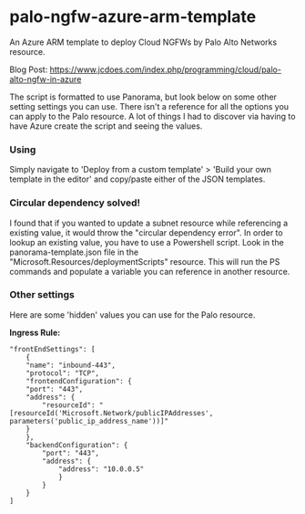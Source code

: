 # palo-ngfw-azure-arm-template
An Azure ARM template to deploy Cloud NGFWs by Palo Alto Networks resource.

Blog Post: https://www.jcdoes.com/index.php/programming/cloud/palo-alto-ngfw-in-azure


The script is formatted to use Panorama, but look below on some other setting settings you can use. There isn't a reference for all the options you can apply to the Palo resource. A lot of things I had to discover via having to have Azure create the script and seeing the values.

### Using

Simply navigate to 'Deploy from a custom template' > 'Build your own template in the editor' and copy/paste either of the JSON templates.

### Circular dependency solved!

I found that if you wanted to update a subnet resource while referencing a existing value, it would throw the "circular dependency error". In order to lookup an existing value, you have to use a Powershell script. Look in the panorama-template.json file in the "Microsoft.Resources/deploymentScripts" resource. This will run the PS commands and populate a variable you can reference in another resource.

### Other settings

Here are some 'hidden' values you can use for the Palo resource.

**Ingress Rule:**

    "frontEndSettings": [
        {
        "name": "inbound-443",
        "protocol": "TCP",
        "frontendConfiguration": {
        "port": "443",
        "address": {
            "resourceId": "[resourceId('Microsoft.Network/publicIPAddresses', parameters('public_ip_address_name'))]"
        }
        },
        "backendConfiguration": {
            "port": "443",
            "address": {
                "address": "10.0.0.5"
                }
            }
        }
    ]

